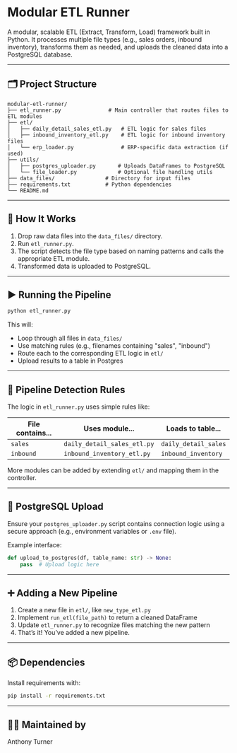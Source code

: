 
# Modular ETL Runner

A modular, scalable ETL (Extract, Transform, Load) framework built in Python. It processes multiple file types (e.g., sales orders, inbound inventory), transforms them as needed, and uploads the cleaned data into a PostgreSQL database.

---

## 🗂️ Project Structure

```
modular-etl-runner/
├── etl_runner.py               # Main controller that routes files to ETL modules
├── etl/
│   ├── daily_detail_sales_etl.py   # ETL logic for sales files
│   ├── inbound_inventory_etl.py    # ETL logic for inbound inventory files
│   └── erp_loader.py               # ERP-specific data extraction (if used)
├── utils/
│   ├── postgres_uploader.py       # Uploads DataFrames to PostgreSQL
│   └── file_loader.py             # Optional file handling utils
├── data_files/                # Directory for input files
├── requirements.txt           # Python dependencies
└── README.md
```

---

## 🚀 How It Works

1. Drop raw data files into the `data_files/` directory.
2. Run `etl_runner.py`.
3. The script detects the file type based on naming patterns and calls the appropriate ETL module.
4. Transformed data is uploaded to PostgreSQL.

---

## ▶️ Running the Pipeline

```bash
python etl_runner.py
```

This will:
- Loop through all files in `data_files/`
- Use matching rules (e.g., filenames containing "sales", "inbound")
- Route each to the corresponding ETL logic in `etl/`
- Upload results to a table in Postgres

---

## 🧠 Pipeline Detection Rules

The logic in `etl_runner.py` uses simple rules like:

| File contains... | Uses module...                | Loads to table...        |
|------------------|-------------------------------|--------------------------|
| `sales`          | `daily_detail_sales_etl.py`   | `daily_detail_sales`     |
| `inbound`        | `inbound_inventory_etl.py`    | `inbound_inventory`      |

More modules can be added by extending `etl/` and mapping them in the controller.

---

## 🔌 PostgreSQL Upload

Ensure your `postgres_uploader.py` script contains connection logic using a secure approach (e.g., environment variables or `.env` file).

Example interface:
```python
def upload_to_postgres(df, table_name: str) -> None:
    pass  # Upload logic here
```

---

## ➕ Adding a New Pipeline

1. Create a new file in `etl/`, like `new_type_etl.py`
2. Implement `run_etl(file_path)` to return a cleaned DataFrame
3. Update `etl_runner.py` to recognize files matching the new pattern
4. That’s it! You’ve added a new pipeline.

---

## 📦 Dependencies

Install requirements with:

```bash
pip install -r requirements.txt
```

---

## 👨‍💻 Maintained by

Anthony Turner
